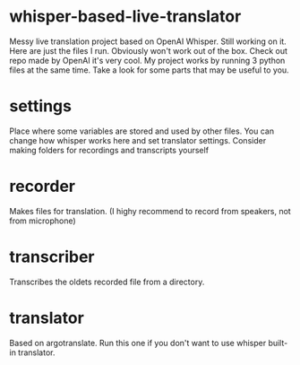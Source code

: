 # whisper-based-live-translator
Messy live translation project based on OpenAI Whisper. 
Still working on it. Here are just the files I run. Obviously won't work out of the box. 
Check out repo made by OpenAI it's very cool. My project works by running 3 python files at the same time. Take a look for some parts that may be useful to you.

# settings 
Place where some variables are stored and used by other files. You can change how whisper works here and set translator settings.
Consider making folders for recordings and transcripts yourself

# recorder 
Makes files for translation. (I highy recommend to record from speakers, not from microphone)

# transcriber 
Transcribes the oldets recorded file from a directory.

# translator 
Based on argotranslate. Run this one if you don't want to use whisper built-in translator.

